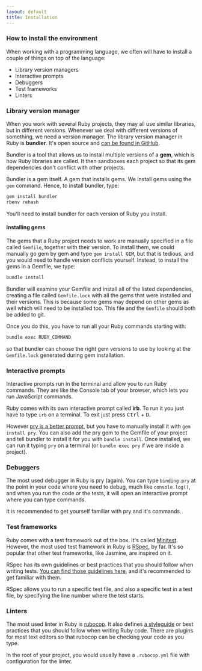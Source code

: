 ```yaml
---
layout: default
title: Installation
---
```



### How to install the environment

When working with a programming language, we often will have to install a couple of things on top of the language:

* Library version managers
* Interactive prompts
* Debuggers
* Test frameworks
* Linters


### Library version manager

When you work with several Ruby projects, they may all use similar libraries, but in different versions. Whenever we deal with different versions of something, we need a version manager. The library version manager in Ruby is **bundler**. It's open source and [can be found in GitHub](https://github.com/rubygems/bundler).

Bundler is a tool that allows us to install multiple versions of a **gem**, which is how Ruby libraries are called. It then sandboxes each project so that its gem dependencies don't conflict with other projects.

Bundler is a gem itself. A gem that installs gems. We install gems using the `gem` command. Hence, to install bundler, type:

```bash
gem install bundler
rbenv rehash
```

You'll need to install bundler for each version of Ruby you install.

#### Installing gems

The gems that a Ruby project needs to work are manually specified in a file called `Gemfile`, together with their version. To install them, we could manually go gem by gem and type `gem install GEM`, but that is tedious, and you would need to handle version conflicts yourself. Instead, to install the gems in a Gemfile, we type:

```bash
bundle install
```

Bundler will examine your Gemfile and install all of the listed dependencies, creating a file called `Gemfile.lock` with all the gems that were installed and their versions. This is because some gems may depend on other gems as well which will need to be installed too. This file and the `Gemfile` should both be added to git.

Once you do this, you have to run all your Ruby commands starting with:

```bash
bundle exec RUBY_COMMAND
```

so that bundler can choose the right gem versions to use by looking at the `Gemfile.lock` generated during gem installation.

### Interactive prompts

Interactive prompts run in the terminal and allow you to run Ruby commands. They are like the Console tab of your browser, which lets you run JavaScript commands.

Ruby comes with its own interactive prompt called **irb**. To run it you just have to type `irb` on a terminal. To exit just press <kbd>Ctrl</kbd> + <kbd>D</kbd>.

However [pry is a better prompt](http://pry.github.io/), but you have to manually install it with `gem install pry`. You can also add the pry gem to the Gemfile of your project and tell bundler to install it for you with `bundle install`. Once installed, we can run it typing `pry` on a terminal (or `bundle exec pry` if we are inside a project).


### Debuggers

The most used debugger in Ruby is pry (again). You can type `binding.pry` at the point in your code where you need to debug, much like `console.log()`, and when you run the code or the tests, it will open an interactive prompt where you can type commands.

It is recommended to get yourself familiar with pry and it's commands.

### Test frameworks

Ruby comes with a test framework out of the box. It's called [Minitest](https://github.com/seattlerb/minitest). However, the most used test framework in Ruby is [RSpec](https://rspec.info/), by far. It's so popular that other test frameworks, like Jasmine, are inspired on it.

RSpec has its own guidelines or best practices that you should follow when writing tests. [You can find those guidelines here](http://www.betterspecs.org/), and it's recommended to get familiar with them.

RSpec allows you to run a specific test file, and also a specific test in a test file, by specifying the line number where the test starts.

### Linters

The most used linter in Ruby is [rubocop](https://rubocop.org/). It also defines [a styleguide](https://github.com/rubocop-hq/ruby-style-guide) or best practices that you should follow when writing Ruby code. There are plugins for most text editors so that rubocop can be checking your code as you type.

In the root of your project, you would usually have a `.rubocop.yml` file with configuration for the linter.
